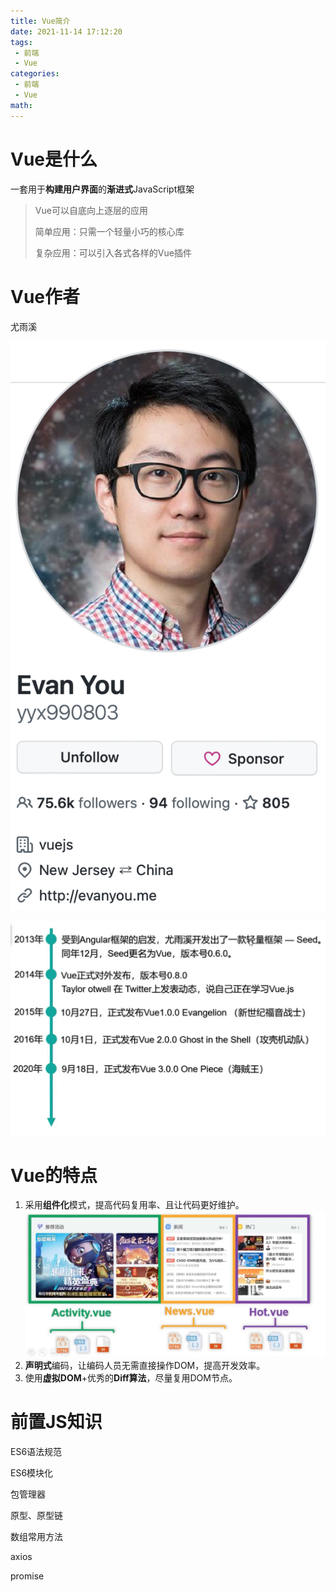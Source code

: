 ```yaml
---
title: Vue简介
date: 2021-11-14 17:12:20
tags:
 - 前端
 - Vue
categories:
 - 前端
 - Vue
math:
---
```


# Vue是什么

一套用于**构建用户界面**的**渐进式**JavaScript框架

> Vue可以自底向上逐层的应用
>
> 简单应用：只需一个轻量小巧的核心库
>
> 复杂应用：可以引入各式各样的Vue插件

# Vue作者

尤雨溪

![CleanShot 2021-11-14 at 17.26.54@2x](https://raw.githubusercontent.com/juhick/picJuhick/master/20211114172703.png)

![CleanShot 2021-11-14 at 17.29.16@2x](https://raw.githubusercontent.com/juhick/picJuhick/master/20211114172926.png)

# Vue的特点

1. 采用**组件化**模式，提高代码复用率、且让代码更好维护。![CleanShot 2021-11-14 at 17.33.41@2x](https://raw.githubusercontent.com/juhick/picJuhick/master/20211114173349.png)
2. **声明式**编码，让编码人员无需直接操作DOM，提高开发效率。
3. 使用**虚拟DOM**+优秀的**Diff算法**，尽量复用DOM节点。

# 前置JS知识

ES6语法规范

ES6模块化

包管理器

原型、原型链

数组常用方法

axios

promise

